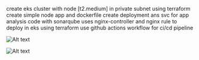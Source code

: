 create eks cluster with node [t2.medium] in private subnet using terraform 
create simple node app and dockerfile
create deployment ans svc for app
analysis code with sonarqube
uses nginx-controller and nginx rule to deploy in eks using terraform 
use github actions workflow for ci/cd pipeline 

![Alt text](/home/asmaa/Downloads/projects/simple-app/Screenshots/app.png)


![Alt text](/home/asmaa/Downloads/projects/simple-app/Screenshots/controller.png)






 